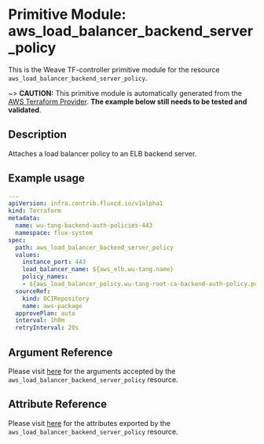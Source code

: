 
# Primitive Module: aws_load_balancer_backend_server_policy

This is the Weave TF-controller primitive module for the resource `aws_load_balancer_backend_server_policy`.

~> **CAUTION:** This primitive module is automatically generated from the [AWS Terraform Provider](https://registry.terraform.io/providers/hashicorp/aws/latest/docs/resources/load_balancer_backend_server_policy). **The example below still needs to be tested and validated**.

## Description

Attaches a load balancer policy to an ELB backend server.

## Example usage

```yaml
---
apiVersion: infra.contrib.fluxcd.io/v1alpha1
kind: Terraform
metadata:
  name: wu-tang-backend-auth-policies-443
  namespace: flux-system
spec:
  path: aws_load_balancer_backend_server_policy
  values:
    instance_port: 443
    load_balancer_name: ${aws_elb.wu-tang.name}
    policy_names:
    - ${aws_load_balancer_policy.wu-tang-root-ca-backend-auth-policy.policy_name}
  sourceRef:
    kind: OCIRepository
    name: aws-package
  approvePlan: auto
  interval: 1h0m
  retryInterval: 20s
```

## Argument Reference

Please visit [here](https://registry.terraform.io/providers/hashicorp/aws/latest/docs/resources/load_balancer_backend_server_policy#argument-reference) for the arguments accepted by the `aws_load_balancer_backend_server_policy` resource.

## Attribute Reference

Please visit [here](https://registry.terraform.io/providers/hashicorp/aws/latest/docs/resources/load_balancer_backend_server_policy#attributes-reference) for the attributes exported by the `aws_load_balancer_backend_server_policy` resource.
